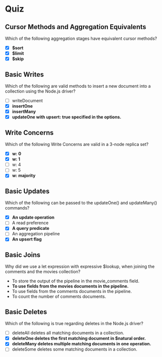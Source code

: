 # Quiz

## Cursor Methods and Aggregation Equivalents

Which of the following aggregation stages have equivalent cursor methods?


- [x] **$sort**
- [x] **$limit**
- [x] **$skip**

## Basic Writes

Which of the following are valid methods to insert a new document into a collection using the Node.js driver?


- [ ] writeDocument
- [x] **insertOne**
- [x] **insertMany**
- [x] **updateOne with upsert: true specified in the options.**

## Write Concerns

Which of the following Write Concerns are valid in a 3-node replica set?



- [x] **w: 0**
- [x] **w: 1**
- [ ] w: 4
- [ ] w: 5
- [x] **w: majority**

## Basic Updates

Which of the following can be passed to the updateOne() and updateMany() commands?



- [x] **An update operation**
- [ ] A read preference
- [x] **A query predicate**
- [ ] An aggregation pipeline
- [x] **An upsert flag**

## Basic Joins

Why did we use a let expression with expressive $lookup, when joining the comments and the movies collection?


- To store the output of the pipeline in the movie_comments field.
- **To use fields from the movies documents in the pipeline.**
- To use fields from the comments documents in the pipeline.
- To count the number of comments documents.

## Basic Deletes

Which of the following is true regarding deletes in the Node.js driver?


- [ ] deleteAll deletes all matching documents in a collection.
- [x] **deleteOne deletes the first matching document in $natural order.**
- [x] **deleteMany deletes multiple matching documents in one operation.**
- [ ] deleteSome deletes some matching documents in a collection.
